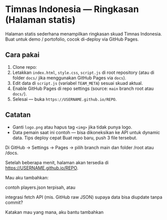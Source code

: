# Timnas Indonesia — Ringkasan (Halaman statis)

Halaman statis sederhana menampilkan ringkasan skuad Timnas Indonesia.  
Buat untuk demo / portofolio, cocok di-deploy via GitHub Pages.

## Cara pakai
1. Clone repo:
2. Letakkan `index.html`, `style.css`, `script.js` di root repository (atau di folder `docs/` jika menggunakan GitHub Pages via `docs`).
3. Edit data di `script.js` (variabel `TEAM_META`) sesuai skuad aktual.
4. Enable GitHub Pages di repo settings (source: `main` branch root atau `docs/`).
5. Selesai — buka `https://USERNAME.github.io/REPO`.

## Catatan
- Ganti `logo.png` atau hapus tag `<img>` jika tidak punya logo.
- Data pemain saat ini contoh — bisa dikoneksikan ke API untuk dynamic data.
Tips deploy cepat
Buat repo baru, push 3 file tersebut.

Di GitHub → Settings → Pages → pilih branch main dan folder /root atau /docs.

Setelah beberapa menit, halaman akan tersedia di https://USERNAME.github.io/REPO.

Mau aku tambahkan:

contoh players.json terpisah, atau

integrasi fetch API (mis. GitHub raw JSON) supaya data bisa diupdate tanpa commit?

Katakan mau yang mana, aku bantu tambahkan
